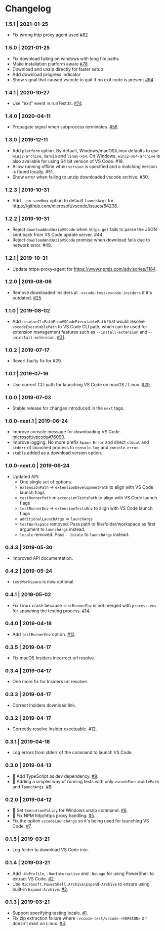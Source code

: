 # Changelog

### 1.5.1 | 2021-01-25

- Fix wrong http proxy agent used [#82](https://github.com/microsoft/vscode-test/issues/82)

### 1.5.0 | 2021-01-25

- Fix download failing on windows with long file paths
- Make installation platform aware [#78](https://github.com/microsoft/vscode-test/issues/78)
- Download and unzip directly for faster setup
- Add download progress indicator
- Show signal that caused vscode to quit if no exit code is present [#64](https://github.com/microsoft/vscode-test/issues/64)

### 1.4.1 | 2020-10-27

- Use "exit" event in runTest.ts. [#74](https://github.com/microsoft/vscode-test/issues/74).

### 1.4.0 | 2020-04-11

- Propagate signal when subprocess terminates. [#56](https://github.com/microsoft/vscode-test/pull/56).

### 1.3.0 | 2019-12-11

- Add `platform` option. By default, Windows/macOS/Linux defaults to use `win32-archive`, `darwin` and `linux-x64`.
  On Windows, `win32-x64-archive` is also available for using 64 bit version of VS Code. #18.
- Allow running offline when `version` is specified and a matching version is found locally. #51.
- Show error when failing to unzip downloaded vscode archive. #50.

### 1.2.3 | 2019-10-31

- Add `--no-sandbox` option to default `launchArgs` for https://github.com/microsoft/vscode/issues/84238.

### 1.2.2 | 2019-10-31

- Reject `downloadAndUnzipVSCode` when `https.get` fails to parse the JSON sent back from VS Code update server. #44.
- Reject `downloadAndUnzipVSCode` promise when download fails due to network error. #49.

### 1.2.1 | 2019-10-31

- Update https-proxy-agent for https://www.npmjs.com/advisories/1184.

### 1.2.0 | 2019-08-06

- Remove downloaded Insiders at `.vscode-test/vscode-insiders` if it's outdated. [#25](https://github.com/microsoft/vscode-test/issues/25).

### 1.1.0 | 2019-08-02

- Add `resolveCliPathFromVSCodeExecutablePath` that would resolve `vscodeExecutablePath` to VS Code CLI path, which can be used
for extension management features such as `--install-extension` and `--uninstall-extension`. [#31](https://github.com/microsoft/vscode-test/issues/31).

### 1.0.2 | 2019-07-17

- Revert faulty fix for #29.

### 1.0.1 | 2019-07-16

- Use correct CLI path for launching VS Code on macOS / Linux. [#29](https://github.com/Microsoft/vscode-test/issues/29).

### 1.0.0 | 2019-07-03

- Stable release for changes introduced in the `next` tags.

### 1.0.0-next.1 | 2019-06-24

- Improve console message for downloading VS Code. [microsoft/vscode#76090](https://github.com/microsoft/vscode/issues/76090).
- Improve logging. No more prefix `Spawn Error` and direct `stdout` and `stderr` of launched process to `console.log` and `console.error`.
- `stable` added as a download version option.

### 1.0.0-next.0 | 2019-06-24

- Updated API:
	- One single set of options.
	- `extensionPath` => `extensionDevelopmentPath` to align with VS Code launch flags
	- `testRunnerPath` => `extensionTestsPath` to align with VS Code launch flags
	- `testRunnerEnv` => `extensionTestsEnv` to align with VS Code launch flags
	- `additionalLaunchArgs` => `launchArgs`
	- `testWorkspace` removed. Pass path to file/folder/workspace as first argument to `launchArgs` instead.
	- `locale` removed. Pass `--locale` to `launchArgs` instead.

### 0.4.3 | 2019-05-30

- Improved API documentation.

### 0.4.2 | 2019-05-24

- `testWorkspace` is now optional.

### 0.4.1 | 2019-05-02

- Fix Linux crash because `testRunnerEnv` is not merged with `process.env` for spawning the
testing process. [#14](https://github.com/Microsoft/vscode-test/issues/14c).

### 0.4.0 | 2019-04-18

- Add `testRunnerEnv` option. [#13](https://github.com/Microsoft/vscode-test/issues/13).

### 0.3.5 | 2019-04-17

- Fix macOS Insiders incorrect url resolve.

### 0.3.4 | 2019-04-17

- One more fix for Insiders url resolver.

### 0.3.3 | 2019-04-17

- Correct Insiders download link.

### 0.3.2 | 2019-04-17

- Correctly resolve Insider exectuable. [#12](https://github.com/Microsoft/vscode-test/issues/12).

### 0.3.1 | 2019-04-16

- Log errors from stderr of the command to launch VS Code.

### 0.3.0 | 2019-04-13

- 🙌 Add TypeScript as dev dependency. [#9](https://github.com/Microsoft/vscode-test/pull/9).
- 🙌 Adding a simpler way of running tests with only `vscodeExecutablePath` and `launchArgs`. [#8](https://github.com/Microsoft/vscode-test/pull/8).

### 0.2.0 | 2019-04-12

- 🙌 Set `ExecutionPolicy` for Windows unzip command. [#6](https://github.com/Microsoft/vscode-test/pull/6).
- 🙌 Fix NPM http/https proxy handling. [#5](https://github.com/Microsoft/vscode-test/pull/5).
- Fix the option `vscodeLaunchArgs` so it's being used for launching VS Code. [#7](https://github.com/Microsoft/vscode-test/issues/7).

### 0.1.5 | 2019-03-21

- Log folder to download VS Code into.

### 0.1.4 | 2019-03-21

- Add `-NoProfile`, `-NonInteractive` and `-NoLogo` for using PowerShell to extract VS Code. [#2](https://github.com/Microsoft/vscode-test/issues/2).
- Use `Microsoft.PowerShell.Archive\Expand-Archive` to ensure using built-in `Expand-Archive`. [#2](https://github.com/Microsoft/vscode-test/issues/2).

### 0.1.3 | 2019-03-21

- Support specifying testing locale. [#1](https://github.com/Microsoft/vscode-test/pull/1).
- Fix zip extraction failure where `.vscode-test/vscode-<VERSION>` dir doesn't exist on Linux. [#3](https://github.com/Microsoft/vscode-test/issues/3).
